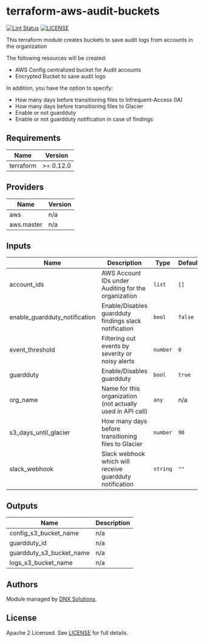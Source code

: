 # terraform-aws-audit-buckets

[![Lint Status](https://github.com/DNXLabs/terraform-aws-audit-buckets/workflows/Lint/badge.svg)](https://github.com/DNXLabs/terraform-aws-audit-buckets/actions)
[![LICENSE](https://img.shields.io/github/license/DNXLabs/terraform-aws-audit-buckets)](https://github.com/DNXLabs/terraform-aws-audit-buckets/blob/master/LICENSE)

This terraform module creates buckets to save audit logs from accounts in the organization

The following resources will be created:
 -  AWS Config centralized bucket for Audit accounts
 -  Encrypted Bucket to save audit  logs

In addition, you have the option to specify:
 - How many days before transitioning files to Infrequent-Access (IA)
 - How many days before transitioning files to Glacier
 - Enable or not guardduty
 - Enable or not guardduty notification in case of findings

<!--- BEGIN_TF_DOCS --->

## Requirements

| Name | Version |
|------|---------|
| terraform | >= 0.12.0 |

## Providers

| Name | Version |
|------|---------|
| aws | n/a |
| aws.master | n/a |

## Inputs

| Name | Description | Type | Default | Required |
|------|-------------|------|---------|:--------:|
| account\_ids | AWS Account IDs under Auditing for the organization | `list` | `[]` | no |
| enable\_guardduty\_notification | Enable/Disables guardduty findings slack notification | `bool` | `false` | no |
| event\_threshold | Filtering out events by severity or noisy alerts | `number` | `0` | no |
| guardduty | Enable/Disables guardduty | `bool` | `true` | no |
| org\_name | Name for this organization (not actually used in API call) | `any` | n/a | yes |
| s3\_days\_until\_glacier | How many days before transitioning files to Glacier | `number` | `90` | no |
| slack\_webhook | Slack webhook which will receive guardduty notification | `string` | `""` | no |

## Outputs

| Name | Description |
|------|-------------|
| config\_s3\_bucket\_name | n/a |
| guardduty\_id | n/a |
| guardduty\_s3\_bucket\_name | n/a |
| logs\_s3\_bucket\_name | n/a |

<!--- END_TF_DOCS --->

## Authors

Module managed by [DNX Solutions](https://github.com/DNXLabs).

## License

Apache 2 Licensed. See [LICENSE](https://github.com/DNXLabs/terraform-aws-audit-buckets/blob/master/LICENSE) for full details.
